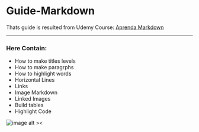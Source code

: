 # Guide-Markdown


Thats guide is resulted from Udemy Course: [Aprenda Markdown](https://www.udemy.com/course/aprenda-markdown/learn/lecture/12217264?start=30#overview)

-----

### Here Contain:

* How to make titles levels  
* How to make paragrphs    
* How to highlight words  
* Horizontal Lines
* Links
* Image Markdown
* Linked Images
* Build tables
* Highlight Code  


![image alt ><](https://s3.us-east-2.amazonaws.com/upload-icon/uploads/icons/png/17838362641540553619-256.png)
  


